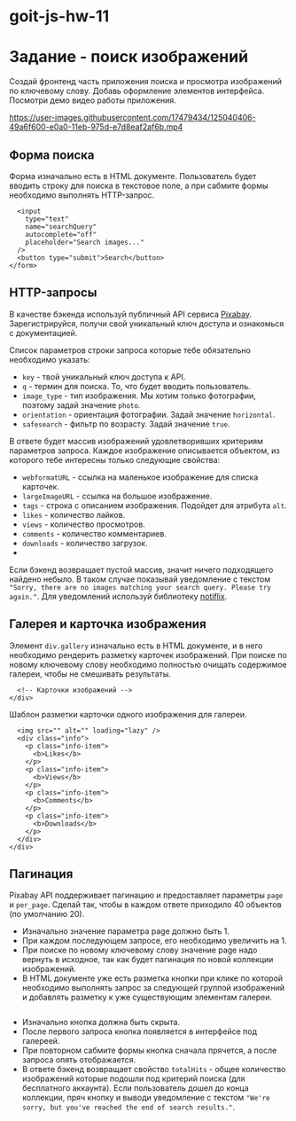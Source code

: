 # goit-js-hw-11
# Задание - поиск изображений
Создай фронтенд часть приложения поиска и просмотра изображений по ключевому слову. Добавь оформление элементов интерфейса. Посмотри демо видео работы приложения.

https://user-images.githubusercontent.com/17479434/125040406-49a6f600-e0a0-11eb-975d-e7d8eaf2af6b.mp4
## Форма поиска
Форма изначально есть в HTML документе. Пользователь будет вводить строку для поиска в текстовое поле, а при сабмите формы необходимо выполнять HTTP-запрос.

```<form class="search-form" id="search-form">
  <input
    type="text"
    name="searchQuery"
    autocomplete="off"
    placeholder="Search images..."
  />
  <button type="submit">Search</button>
</form>
```
## HTTP-запросы
В качестве бэкенда используй публичный API сервиса [Pixabay](https://pixabay.com/api/docs/). Зарегистрируйся, получи свой уникальный ключ доступа и ознакомься с документацией.

Список параметров строки запроса которые тебе обязательно необходимо указать:

- ```key``` - твой уникальный ключ доступа к API.
- ```q``` - термин для поиска. То, что будет вводить пользователь.
- ```image_type``` - тип изображения. Мы хотим только фотографии, поэтому задай значение ```photo```.
- ```orientation``` - ориентация фотографии. Задай значение ```horizontal```.
- ```safesearch``` - фильтр по возрасту. Задай значение ```true```.

В ответе будет массив изображений удовлетворивших критериям параметров запроса. Каждое изображение описывается объектом, из которого тебе интересны только следующие свойства:

- ```webformatURL``` - ссылка на маленькое изображение для списка карточек.
- ```largeImageURL``` - ссылка на большое изображение.
- ```tags``` - строка с описанием изображения. Подойдет для атрибута ```alt```.
- ```likes``` - количество лайков.
- ```views``` - количество просмотров.
- ```comments``` - количество комментариев.
- ```downloads``` - количество загрузок.
- 
Если бэкенд возвращает пустой массив, значит ничего подходящего найдено небыло. В таком случае показывай уведомление с текстом ```"Sorry, there are no images matching your search query. Please try again."```. Для уведомлений используй библиотеку [notiflix](https://github.com/notiflix/Notiflix#readme).
## Галерея и карточка изображения
Элемент ```div.gallery``` изначально есть в HTML документе, и в него необходимо рендерить разметку карточек изображений. При поиске по новому ключевому слову необходимо полностью очищать содержимое галереи, чтобы не смешивать результаты.

```<div class="gallery">
  <!-- Карточки изображений -->
</div>
```

Шаблон разметки карточки одного изображения для галереи.

```<div class="photo-card">
  <img src="" alt="" loading="lazy" />
  <div class="info">
    <p class="info-item">
      <b>Likes</b>
    </p>
    <p class="info-item">
      <b>Views</b>
    </p>
    <p class="info-item">
      <b>Comments</b>
    </p>
    <p class="info-item">
      <b>Downloads</b>
    </p>
  </div>
</div>
```
## Пагинация
Pixabay API поддерживает пагинацию и предоставляет параметры ```page``` и ```per_page```. Сделай так, чтобы в каждом ответе приходило 40 объектов (по умолчанию 20).

- Изначально значение параметра page должно быть 1.
- При каждом последующем запросе, его необходимо увеличить на 1.
- При поиске по новому ключевому слову значение page надо вернуть в исходное, так как будет пагинация по новой коллекции изображений.
- В HTML документе уже есть разметка кнопки при клике по которой необходимо выполнять запрос за следующей группой изображений и добавлять разметку к уже существующим элементам галереи.

```<button type="button" class="load-more">Load more</button>
```

- Изначально кнопка должна быть скрыта.
- После первого запроса кнопка появляется в интерфейсе под галереей.
- При повторном сабмите формы кнопка сначала прячется, а после запроса опять отображается.
- В ответе бэкенд возвращает свойство ```totalHits``` - общее количество изображений которые подошли под критерий поиска (для бесплатного аккаунта). Если пользователь дошел до конца коллекции, пряч кнопку и выводи уведомление с текстом ```"We're sorry, but you've reached the end of search results."```.


